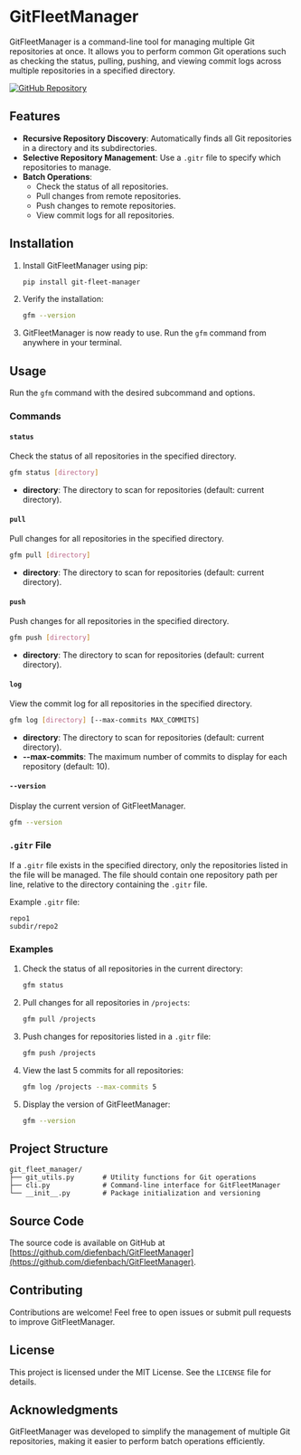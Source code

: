 # GitFleetManager

GitFleetManager is a command-line tool for managing multiple Git repositories at once. It allows you to perform common Git operations such as checking the status, pulling, pushing, and viewing commit logs across multiple repositories in a specified directory.

[![GitHub Repository](https://img.shields.io/badge/GitHub-Repository-blue.svg)](https://github.com/diefenbach/GitFleetManager)

## Features

- **Recursive Repository Discovery**: Automatically finds all Git repositories in a directory and its subdirectories.
- **Selective Repository Management**: Use a `.gitr` file to specify which repositories to manage.
- **Batch Operations**:
  - Check the status of all repositories.
  - Pull changes from remote repositories.
  - Push changes to remote repositories.
  - View commit logs for all repositories.

## Installation

1. Install GitFleetManager using pip:
    ```bash
    pip install git-fleet-manager
    ```

2. Verify the installation:
    ```bash
    gfm --version
    ```

3. GitFleetManager is now ready to use. Run the `gfm` command from anywhere in your terminal.


## Usage

Run the `gfm` command with the desired subcommand and options.

### Commands

#### `status`
Check the status of all repositories in the specified directory.

```bash
gfm status [directory]
```

- **directory**: The directory to scan for repositories (default: current directory).

#### `pull`
Pull changes for all repositories in the specified directory.

```bash
gfm pull [directory]
```

- **directory**: The directory to scan for repositories (default: current directory).

#### `push`
Push changes for all repositories in the specified directory.

```bash
gfm push [directory]
```

- **directory**: The directory to scan for repositories (default: current directory).

#### `log`
View the commit log for all repositories in the specified directory.

```bash
gfm log [directory] [--max-commits MAX_COMMITS]
```

- **directory**: The directory to scan for repositories (default: current directory).
- **--max-commits**: The maximum number of commits to display for each repository (default: 10).

#### `--version`
Display the current version of GitFleetManager.

```bash
gfm --version
```

### `.gitr` File

If a `.gitr` file exists in the specified directory, only the repositories listed in the file will be managed. The file should contain one repository path per line, relative to the directory containing the `.gitr` file.

Example `.gitr` file:
```
repo1
subdir/repo2
```

### Examples

1. Check the status of all repositories in the current directory:
   ```bash
   gfm status
   ```

2. Pull changes for all repositories in `/projects`:
   ```bash
   gfm pull /projects
   ```

3. Push changes for repositories listed in a `.gitr` file:
   ```bash
   gfm push /projects
   ```

4. View the last 5 commits for all repositories:
   ```bash
   gfm log /projects --max-commits 5
   ```

5. Display the version of GitFleetManager:
   ```bash
   gfm --version
   ```

## Project Structure

```
git_fleet_manager/
├── git_utils.py       # Utility functions for Git operations
├── cli.py             # Command-line interface for GitFleetManager
└── __init__.py        # Package initialization and versioning
```

## Source Code

The source code is available on GitHub at [https://github.com/diefenbach/GitFleetManager](https://github.com/diefenbach/GitFleetManager).

## Contributing

Contributions are welcome! Feel free to open issues or submit pull requests to improve GitFleetManager.

## License

This project is licensed under the MIT License. See the `LICENSE` file for details.

## Acknowledgments

GitFleetManager was developed to simplify the management of multiple Git repositories, making it easier to perform batch operations efficiently.
